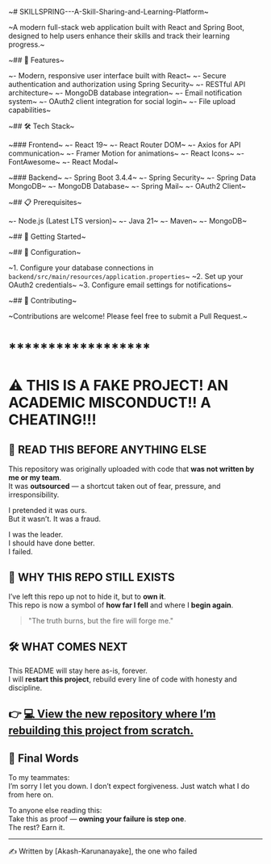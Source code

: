 ~# SKILLSPRING---A-Skill-Sharing-and-Learning-Platform~

~A modern full-stack web application built with React and Spring Boot, designed to help users enhance their skills and track their learning progress.~

~## 🚀 Features~

~- Modern, responsive user interface built with React~
~- Secure authentication and authorization using Spring Security~
~- RESTful API architecture~
~- MongoDB database integration~
~- Email notification system~
~- OAuth2 client integration for social login~
~- File upload capabilities~

~## 🛠️ Tech Stack~

~### Frontend~
~- React 19~
~- React Router DOM~
~- Axios for API communication~
~- Framer Motion for animations~
~- React Icons~
~- FontAwesome~
~- React Modal~

~### Backend~
~- Spring Boot 3.4.4~
~- Spring Security~
~- Spring Data MongoDB~
~- MongoDB Database~
~- Spring Mail~
~- OAuth2 Client~

~## 📋 Prerequisites~

~- Node.js (Latest LTS version)~
~- Java 21~
~- Maven~
~- MongoDB~

~## 🚀 Getting Started~

~## 🔧 Configuration~

~1. Configure your database connections in `backend/src/main/resources/application.properties`~
~2. Set up your OAuth2 credentials~
~3. Configure email settings for notifications~


~## 👥 Contributing~

~Contributions are welcome! Please feel free to submit a Pull Request.~

# ******************
# ⚠️ THIS IS A FAKE PROJECT! AN ACADEMIC MISCONDUCT!! A CHEATING!!!

## 📌 READ THIS BEFORE ANYTHING ELSE

This repository was originally uploaded with code that **was not written by me or my team**.  
It was **outsourced** — a shortcut taken out of fear, pressure, and irresponsibility.

I pretended it was ours.  
But it wasn’t. It was a fraud.

I was the leader.  
I should have done better.  
I failed.

## 🧠 WHY THIS REPO STILL EXISTS

I’ve left this repo up not to hide it, but to **own it**.  
This repo is now a symbol of **how far I fell** and where I **begin again**.

> "The truth burns, but the fire will forge me."

## 🛠️ WHAT COMES NEXT

This README will stay here as-is, forever.  
I will **restart this project**, rebuild every line of code with honesty and discipline.
## 👉 **[💻 View the new repository where I’m rebuilding this project from scratch.](https://github.com/Akash-Karunanayake/Zircuit)**

## 💬 Final Words

To my teammates:  
I’m sorry I let you down. I don’t expect forgiveness. Just watch what I do from here on.

To anyone else reading this:  
Take this as proof — **owning your failure is step one**.  
The rest? Earn it.

---

✍️ Written by [Akash-Karunanayake], the one who failed


